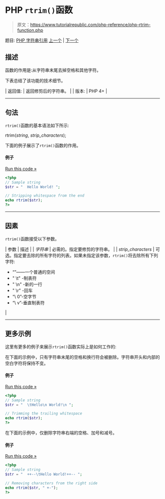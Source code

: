 # PHP `rtrim()`函数

> 原文：<https://www.tutorialrepublic.com/php-reference/php-rtrim-function.php>

题目: [PHP 字符串引用](php-string-functions.php) [上一个](php-quotemeta-function.php) | [下一个](php-setlocale-function.php)

## 描述

函数的作用是:从字符串末尾去掉空格和其他字符。

下表总结了该功能的技术细节。

| 返回值: | 返回修剪后的字符串。 |
| 版本: | PHP 4+ |

* * *

## 句法

`rtrim()`函数的基本语法如下所示:

rtrim(*string*, *strip_characters*);

下面的例子展示了`rtrim()`函数的作用。

#### 例子

[Run this code »](../codelab.php?topic=php&file=remove-whitespace-from-the-right-side-of-a-string "Run this code to view the output")

```php
<?php
// Sample string
$str = "  Hello World! ";

// Stripping whitespace from the end
echo rtrim($str);
?>
```

* * *

## 因素

`rtrim()`函数接受以下参数。

| 参数 | 描述 |
| *字符串* | 必需的。指定要修剪的字符串。 |
| *strip_characters* | 可选。指定要去除的所有字符的列表。如果未指定该参数，`rtrim()`将去除所有下列字符:

*   “”——一个普通的空间
*   " \t" -制表符
*   " \n" -新的一行
*   " \r" -回车
*   “\ 0”-空字节
*   “\ v”-垂直制表符

 |

* * *

## 更多示例

这里有更多的例子来展示`rtrim()`函数实际上是如何工作的:

在下面的示例中，只有字符串末尾的空格和换行符会被删除。字符串开头和内部的空白字符将保持不变。

#### 例子

[Run this code »](../codelab.php?topic=php&file=strip-space-and-new-line-character-from-the-end-of-a-string "Run this code to view the output")

```php
<?php
// Sample string
$str = "  \tHello\n World!\n ";

// Trimming the trailing whitespace
echo rtrim($str);
?>
```

在下面的示例中，仅删除字符串右端的空格、加号和减号。

#### 例子

[Run this code »](../codelab.php?topic=php&file=remove-specific-characters-from-the-end-of-a-string "Run this code to view the output")

```php
<?php
// Sample string
$str = "  ++--\tHello World!++-- ";

// Removing characters from the right side
echo rtrim($str, " +-");
?>
```